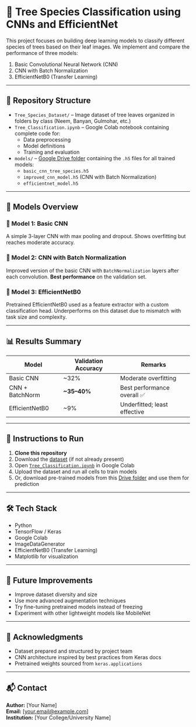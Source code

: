 # 🌳 Tree Species Classification using CNNs and EfficientNet

This project focuses on building deep learning models to classify different species of trees based on their leaf images. We implement and compare the performance of three models:
1. Basic Convolutional Neural Network (CNN)
2. CNN with Batch Normalization
3. EfficientNetB0 (Transfer Learning)

---

## 📁 Repository Structure

- `Tree_Species_Dataset/` – Image dataset of tree leaves organized in folders by class (Neem, Banyan, Gulmohar, etc.)
- `Tree_Classification.ipynb` – Google Colab notebook containing complete code for:
  - Data preprocessing
  - Model definitions
  - Training and evaluation
- `models/` – [Google Drive folder](https://drive.google.com/drive/folders/1p6ep9_F2eCxBcNoMVOJ503wTHgCdCyam?usp=sharing) containing the `.h5` files for all trained models:
  - `basic_cnn_tree_species.h5`
  - `improved_cnn_model.h5` (CNN with Batch Normalization)
  - `efficientnet_model.h5`

---

## 🧠 Models Overview

### 🔹 Model 1: Basic CNN
A simple 3-layer CNN with max pooling and dropout. Shows overfitting but reaches moderate accuracy.

### 🔹 Model 2: CNN with Batch Normalization
Improved version of the basic CNN with `BatchNormalization` layers after each convolution. **Best performance** on the validation set.

### 🔹 Model 3: EfficientNetB0
Pretrained EfficientNetB0 used as a feature extractor with a custom classification head. Underperforms on this dataset due to mismatch with task size and complexity.

---

## 📊 Results Summary

| Model                   | Validation Accuracy | Remarks                          |
|------------------------|---------------------|----------------------------------|
| Basic CNN              | ~32%                | Moderate overfitting             |
| CNN + BatchNorm        | **~35–40%**         | Best performance overall ✅       |
| EfficientNetB0         | ~9%                 | Underfitted; least effective     |

---

## 📌 Instructions to Run

1. **Clone this repository**
2. Download the [dataset](#) (if not already present)
3. Open [`Tree_Classification.ipynb`](#) in Google Colab
4. Upload the dataset and run all cells to train models
5. Or, download pre-trained models from this [Drive folder](https://drive.google.com/drive/folders/1p6ep9_F2eCxBcNoMVOJ503wTHgCdCyam?usp=sharing) and use them for prediction

---

## 🛠️ Tech Stack

- Python
- TensorFlow / Keras
- Google Colab
- ImageDataGenerator
- EfficientNetB0 (Transfer Learning)
- Matplotlib for visualization

---

## 📌 Future Improvements

- Improve dataset diversity and size
- Use more advanced augmentation techniques
- Try fine-tuning pretrained models instead of freezing
- Experiment with other lightweight models like MobileNet

---

## 🤝 Acknowledgments

- Dataset prepared and structured by project team
- CNN architecture inspired by best practices from Keras docs
- Pretrained weights sourced from `keras.applications`

---

## 📬 Contact

**Author:** [Your Name]  
**Email:** [your.email@example.com]  
**Institution:** [Your College/University Name]
